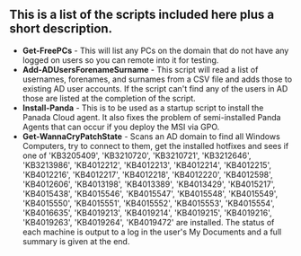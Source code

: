 ## This is a list of the scripts included here plus a short description.

- **Get-FreePCs** - This will list any PCs on the domain that do not have any logged on users so you can remote into it for testing.
- **Add-ADUsersForenameSurname** - This script will read a list of usernames, forenames, and surnames from a CSV file and adds those to existing AD user accounts. If the script can't find any of the users in AD those are listed at the completion of the script.
- **Install-Panda** - This is to be used as a startup script to install the Panada Cloud agent. It also fixes the problem of semi-installed Panda Agents that can occur if you deploy the MSI via GPO.
- **Get-WannaCryPatchState** - Scans an AD domain to find all Windows Computers, try to connect to them, get the installed hotfixes and sees if one of 'KB3205409', 'KB3210720', 'KB3210721', 'KB3212646', 'KB3213986', 'KB4012212', 'KB4012213', 'KB4012214', 'KB4012215', 'KB4012216', 'KB4012217', 'KB4012218', 'KB4012220', 'KB4012598', 'KB4012606', 'KB4013198', 'KB4013389', 'KB4013429', 'KB4015217', 'KB4015438', 'KB4015546', 'KB4015547', 'KB4015548', 'KB4015549', 'KB4015550', 'KB4015551', 'KB4015552', 'KB4015553', 'KB4015554', 'KB4016635', 'KB4019213', 'KB4019214', 'KB4019215', 'KB4019216', 'KB4019263', 'KB4019264', 'KB4019472' are installed. The status of each machine is output to a log in the user's My Documents and a full summary is given at the end.